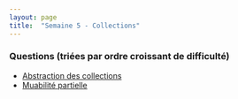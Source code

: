 ```yaml
---
layout: page
title:  "Semaine 5 - Collections"
---
```


### Questions (triées par ordre croissant de difficulté)

* [Abstraction des collections](abstraction.md)
* [Muabilité partielle](muabilite_partielle.md)